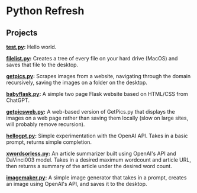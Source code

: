 # Python Refresh
## Projects
**[test.py](test.py):** Hello world.

**[filelist.py](filelist.py):** Creates a tree of every file on your hard drive (MacOS) and saves that file to the desktop.

**[getpics.py](getpics.py):** Scrapes images from a website, navigating through the domain recursively, saving the images on a folder on the desktop.

**[babyflask.py](babyflask.py):** A simple two page Flask website based on HTML/CSS from ChatGPT.

**[getpicsweb.py](getpicsweb.py):** A web-based version of GetPics.py that displays the images on a web page rather than saving them locally (slow on large sites, will probably remove recursion).

**[hellogpt.py](hellogpt.py):** Simple experimentation with the OpenAI API. Takes in a basic prompt, returns simple completion.

**[xwordsorless.py](xwordsorless.py):** An article summarizer built using OpenAI's API and DaVinci003 model. Takes in a desired maximum wordcount and article URL, then returns a summary of the article under the desired word count.

**[imagemaker.py](imagemaker.py):** A simple image generator that takes in a prompt, creates an image using OpenAI's API, and saves it to the desktop.
